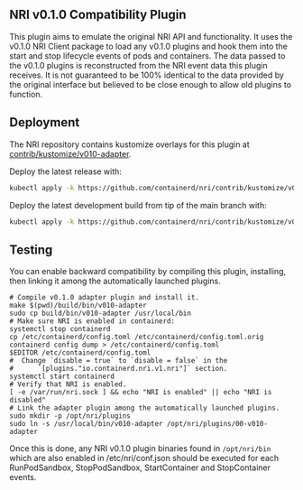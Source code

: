 ## NRI v0.1.0 Compatibility Plugin

This plugin aims to emulate the original NRI API and functionality. It uses
the v0.1.0 NRI Client package to load any v0.1.0 plugins and hook them into
the start and stop lifecycle events of pods and containers. The data passed
to the v0.1.0 plugins is reconstructed from the NRI event data this plugin
receives. It is not guaranteed to be 100% identical to the data provided by
the original interface but believed to be close enough to allow old plugins
to function.

## Deployment

The NRI repository contains kustomize overlays for this plugin at
[contrib/kustomize/v010-adapter](../../contrib/kustomize/v010-adapter).

Deploy the latest release with:

```bash
kubectl apply -k https://github.com/containerd/nri/contrib/kustomize/v010-adapter
```

Deploy the latest development build from tip of the main branch with:

```bash
kubectl apply -k https://github.com/containerd/nri/contrib/kustomize/v010-adapter/unstable
```

## Testing

You can enable backward compatibility by compiling this plugin, installing,
then linking it among the automatically launched plugins.

```
# Compile v0.1.0 adapter plugin and install it.
make $(pwd)/build/bin/v010-adapter
sudo cp build/bin/v010-adapter /usr/local/bin
# Make sure NRI is enabled in containerd:
systemctl stop containerd
cp /etc/containerd/config.toml /etc/containerd/config.toml.orig
containerd config dump > /etc/containerd/config.toml
$EDITOR /etc/containerd/config.toml
#  Change `disable = true` to `disable = false` in the
#      `[plugins."io.containerd.nri.v1.nri"]` section.
systemctl start containerd
# Verify that NRI is enabled.
[ -e /var/run/nri.sock ] && echo "NRI is enabled" || echo "NRI is disabled"
# Link the adapter plugin among the automatically launched plugins.
sudo mkdir -p /opt/nri/plugins
sudo ln -s /usr/local/bin/v010-adapter /opt/nri/plugins/00-v010-adapter
```

Once this is done, any NRI v0.1.0 plugin binaries found in `/opt/nri/bin`
which are also enabled in /etc/nri/conf.json should be executed for each
RunPodSandbox, StopPodSandbox, StartContainer and StopContainer events.
